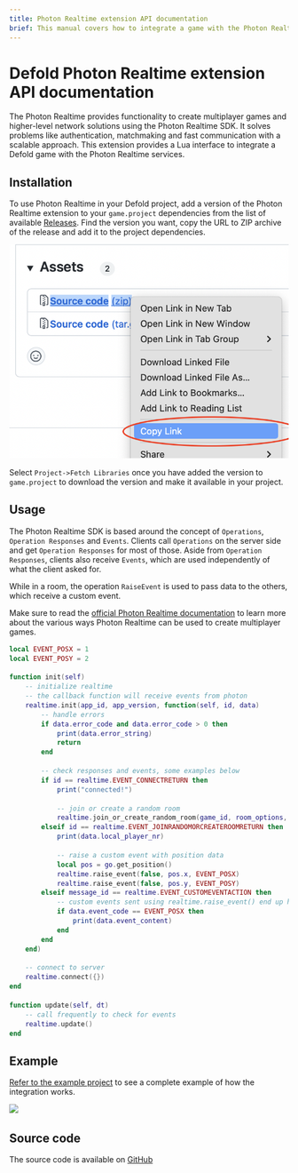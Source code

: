 ```yaml
---
title: Photon Realtime extension API documentation
brief: This manual covers how to integrate a game with the Photon Realtime SDK.
---
```


# Defold Photon Realtime extension API documentation

The Photon Realtime provides functionality to create multiplayer games and higher-level network solutions using the Photon Realtime SDK. It solves problems like authentication, matchmaking and fast communication with a scalable approach. This extension provides a Lua interface to integrate a Defold game with the Photon Realtime services.


## Installation

To use Photon Realtime in your Defold project, add a version of the Photon Realtime extension to your `game.project` dependencies from the list of available [Releases](https://github.com/defold/extension-photon-realtime/releases). Find the version you want, copy the URL to ZIP archive of the release and add it to the project dependencies.

![](add-dependency.png)

Select `Project->Fetch Libraries` once you have added the version to `game.project` to download the version and make it available in your project.


## Usage

The Photon Realtime SDK is based around the concept of `Operations`, `Operation Responses` and `Events`. Clients call `Operations` on the server side and get `Operation Responses` for most of those. Aside from `Operation Responses`, clients also receive `Events`, which are used independently of what the client asked for.

While in a room, the operation `RaiseEvent` is used to pass data to the others, which receive a custom event.

Make sure to read the [official Photon Realtime documentation](https://doc.photonengine.com/realtime/current/getting-started/realtime-intro) to learn more about the various ways Photon Realtime can be used to create multiplayer games.


```lua
local EVENT_POSX = 1
local EVENT_POSY = 2

function init(self)
	-- initialize realtime
	-- the callback function will receive events from photon
	realtime.init(app_id, app_version, function(self, id, data)
		-- handle errors
		if data.error_code and data.error_code > 0 then
			print(data.error_string)
			return
		end

		-- check responses and events, some examples below
		if id == realtime.EVENT_CONNECTRETURN then
			print("connected!")

			-- join or create a random room
			realtime.join_or_create_random_room(game_id, room_options, join_options)
		elseif id == realtime.EVENT_JOINRANDOMORCREATEROOMRETURN then
			print(data.local_player_nr)

			-- raise a custom event with position data
			local pos = go.get_position()
			realtime.raise_event(false, pos.x, EVENT_POSX)
			realtime.raise_event(false, pos.y, EVENT_POSY)
		elseif message_id == realtime.EVENT_CUSTOMEVENTACTION then
			-- custom events sent using realtime.raise_event() end up here
			if data.event_code == EVENT_POSX then
				print(data.event_content)
			end
		end
	end)

	-- connect to server
	realtime.connect({})
end

function update(self, dt)
	-- call frequently to check for events
	realtime.update()
end

```


## Example

[Refer to the example project](https://github.com/defold/extension-photon-realtime/blob/master/examples) to see a complete example of how the integration works.

![](https://youtu.be/G5w62I-I2hA)


## Source code

The source code is available on [GitHub](https://github.com/defold/extension-photon-realtime)

